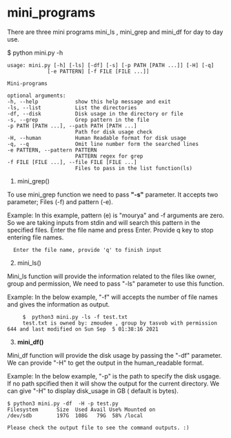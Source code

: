 # mini_programs

There are three mini programs mini_ls , mini_grep and mini_df for day to day use.

$ python mini.py  -h 
  ```
  usage: mini.py [-h] [-ls] [-df] [-s] [-p PATH [PATH ...]] [-H] [-q]
               [-e PATTERN] [-f FILE [FILE ...]]

  Mini-programs

optional arguments:
  -h, --help            show this help message and exit
  -ls, --list           List the directories
  -df, --disk           Disk usage in the directory or file
  -s, --grep            Grep pattern in the file
  -p PATH [PATH ...], --path PATH [PATH ...]
                        Path for disk usage check
  -H, --human           Human Readable format for disk usage
  -q, --q               Omit line number form the searched lines
  -e PATTERN, --pattern PATTERN
                        PATTERN regex for grep
  -f FILE [FILE ...], --file FILE [FILE ...]
                        Files to pass in the list function(ls)
```

1.  mini_grep()

To use mini_grep function we need to pass **"-s"** parameter. It accepts two parameter; Files (-f) and pattern (-e). 

Example: In this example, pattern (e) is "mourya" and   -f arguments are zero. So we are taking inputs from stdin and will search this pattern in the specified files. Enter the file name and press Enter. Provide q key to stop entering file names.

  ``` $  python3 mini.py  -s  -e mourya -q  
    Enter the file name, provide 'q' to finish input
  ```
  
2. mini_ls()

Mini_ls function will provide the information related to the files like owner, group and permission, We need to pass "-ls" parameter
to use this function.

Example: In the below example,  "-f"  will accepts the number of file names  and gives the information as output.

```
     $  python3 mini.py -ls -f test.txt
     test.txt is owned by: zmoudee , group by tasvob with permission 644 and last modified on Sun Sep  5 01:38:16 2021
```


3. **mini_df()**

Mini_df function will provide the disk usage by passing the  "-df"  parameter. We can provide  "-H" to get the output in the human_readable
format.

Example: In the below example, "-p" is the path to specify the disk usgage. If no path spcified then it will show the output for the current directory. We can give  "-H" to display disk_usage in GB ( default is bytes).

```
$ python3 mini.py -df  -H -p test.py
Filesystem      Size  Used Avail Use% Mounted on
/dev/sdb        197G  108G   79G  58% /local
```


```
Please check the output file to see the command outputs. :)
